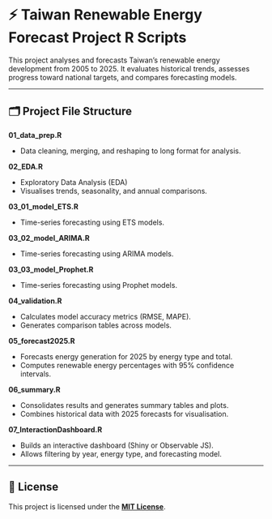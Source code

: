 # ⚡ Taiwan Renewable Energy Forecast Project R Scripts

This project analyses and forecasts Taiwan’s renewable energy development from 2005 to 2025. It evaluates historical trends, assesses progress toward national targets, and compares forecasting models.

---

## 🗂 Project File Structure

**01_data_prep.R**  
- Data cleaning, merging, and reshaping to long format for analysis.

**02_EDA.R**  
- Exploratory Data Analysis (EDA)
- Visualises trends, seasonality, and annual comparisons.

**03_01_model_ETS.R**  
- Time-series forecasting using ETS models.

**03_02_model_ARIMA.R**  
- Time-series forecasting using ARIMA models.

**03_03_model_Prophet.R**  
- Time-series forecasting using Prophet models.

**04_validation.R**  
- Calculates model accuracy metrics (RMSE, MAPE).
- Generates comparison tables across models.

**05_forecast2025.R**  
- Forecasts energy generation for 2025 by energy type and total.  
- Computes renewable energy percentages with 95% confidence intervals.

**06_summary.R**  
- Consolidates results and generates summary tables and plots.  
- Combines historical data with 2025 forecasts for visualisation.

**07_InteractionDashboard.R**  
- Builds an interactive dashboard (Shiny or Observable JS).  
- Allows filtering by year, energy type, and forecasting model.

---

## 📜 License

This project is licensed under the **[MIT License](LICENSE)**.
